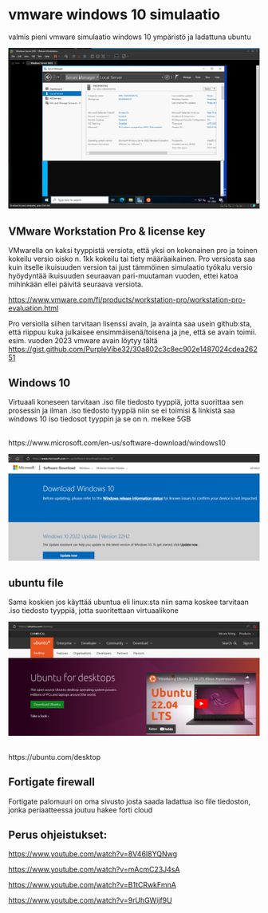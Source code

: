 # vmware windows 10 simulaatio

valmis pieni vmware simulaatio windows 10 ympäristö ja ladattuna ubuntu 

![Alt text](images/vmware-win10-1.PNG)

## VMware Workstation Pro & license key

VMwarella on kaksi tyyppistä versiota, että yksi on kokonainen pro ja toinen kokeilu versio oisko n. 1kk kokeilu tai tiety määräaikainen. Pro versiosta saa kuin itselle ikuisuuden version tai just tämmöinen simulaatio työkalu versio hyöydyntää ikuisuuden seuraavan pari-muutaman vuoden, ettei katoa mihinkään ellei päivitä seuraava versiota.

https://www.vmware.com/fi/products/workstation-pro/workstation-pro-evaluation.html

Pro versiolla siihen tarvitaan lisenssi avain, ja avainta saa usein github:sta, että riippuu kuka julkaisee ensimmäisenä/toisena ja jne, että se avain toimii. esim. vuoden 2023 vmware avain löytyy tältä <br>
https://gist.github.com/PurpleVibe32/30a802c3c8ec902e1487024cdea26251

## Windows 10

Virtuaali koneseen tarvitaan .iso file tiedosto tyyppiä, jotta suorittaa sen prosessin ja ilman .iso tiedosto tyyppiä niin se ei toimisi &
linkistä saa windows 10 iso tiedosot tyyppin ja se on n. melkee 5GB

<br>
https://www.microsoft.com/en-us/software-download/windows10

![Alt text](images/vmware-win10-2.PNG)

## ubuntu file

Sama koskien jos käyttää ubuntua eli linux:sta niin sama koskee tarvitaan .iso tiedosto tyyppiä, jotta suoritettaan virtuaalikone

![Alt text](images/vmware-win10-3.PNG)

<br>
https://ubuntu.com/desktop

## Fortigate firewall

Fortigate palomuuri on oma sivusto josta saada ladattua iso file tiedoston, jonka periaatteessa joutuu hakee forti cloud

## Perus ohjeistukset:

https://www.youtube.com/watch?v=8V46I8YQNwg

https://www.youtube.com/watch?v=mAcmC23J4sA

https://www.youtube.com/watch?v=B1tCRwkFmnA

https://www.youtube.com/watch?v=9rUhGWijf9U
